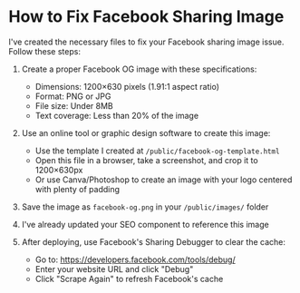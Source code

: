 # How to Fix Facebook Sharing Image

I've created the necessary files to fix your Facebook sharing image issue. Follow these steps:

1. Create a proper Facebook OG image with these specifications:
   - Dimensions: 1200×630 pixels (1.91:1 aspect ratio)
   - Format: PNG or JPG
   - File size: Under 8MB
   - Text coverage: Less than 20% of the image

2. Use an online tool or graphic design software to create this image:
   - Use the template I created at `/public/facebook-og-template.html`
   - Open this file in a browser, take a screenshot, and crop it to 1200×630px
   - Or use Canva/Photoshop to create an image with your logo centered with plenty of padding

3. Save the image as `facebook-og.png` in your `/public/images/` folder

4. I've already updated your SEO component to reference this image

5. After deploying, use Facebook's Sharing Debugger to clear the cache:
   - Go to: https://developers.facebook.com/tools/debug/
   - Enter your website URL and click "Debug"
   - Click "Scrape Again" to refresh Facebook's cache
